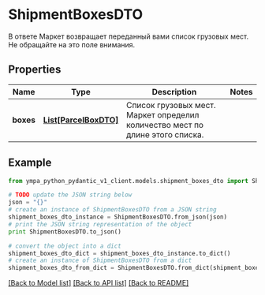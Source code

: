 # ShipmentBoxesDTO

В ответе Маркет возвращает переданный вами список грузовых мест. Не обращайте на это поле внимания. 

## Properties
Name | Type | Description | Notes
------------ | ------------- | ------------- | -------------
**boxes** | [**List[ParcelBoxDTO]**](ParcelBoxDTO.md) | Список грузовых мест. Маркет определил количество мест по длине этого списка.  | 

## Example

```python
from ympa_python_pydantic_v1_client.models.shipment_boxes_dto import ShipmentBoxesDTO

# TODO update the JSON string below
json = "{}"
# create an instance of ShipmentBoxesDTO from a JSON string
shipment_boxes_dto_instance = ShipmentBoxesDTO.from_json(json)
# print the JSON string representation of the object
print ShipmentBoxesDTO.to_json()

# convert the object into a dict
shipment_boxes_dto_dict = shipment_boxes_dto_instance.to_dict()
# create an instance of ShipmentBoxesDTO from a dict
shipment_boxes_dto_from_dict = ShipmentBoxesDTO.from_dict(shipment_boxes_dto_dict)
```
[[Back to Model list]](../README.md#documentation-for-models) [[Back to API list]](../README.md#documentation-for-api-endpoints) [[Back to README]](../README.md)



